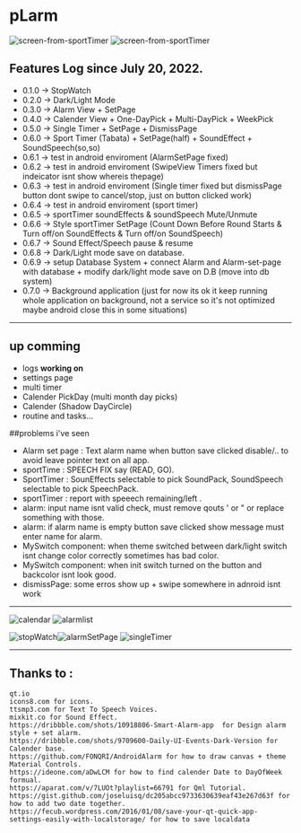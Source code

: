# pLarm

![screen-from-sportTimer](http://mewware.com/mewware/p-screenshots/v0.6.7/Screenshot%20from%202022-08-15%2003-28-39.png)
![screen-from-sportTimer](http://mewware.com/mewware/p-screenshots/v0.6.7/Screenshot%20from%202022-08-15%2003-26-39.png)

## Features Log since July 20, 2022.
 - 0.1.0 -> StopWatch
 - 0.2.0 -> Dark/Light Mode
 - 0.3.0 -> Alarm View + SetPage 
 - 0.4.0 -> Calender View + One-DayPick + Multi-DayPick + WeekPick
 - 0.5.0 -> Single Timer + SetPage + DismissPage
 - 0.6.0 -> Sport Timer (Tabata) + SetPage(half) + SoundEffect + SoundSpeech(so,so) 
 - 0.6.1 -> test in android enviroment (AlarmSetPage fixed)
 - 0.6.2 -> test in android enviroment (SwipeView Timers fixed but indeicator isnt show whereis thepage)
 - 0.6.3 -> test in android enviroment (Single timer fixed but dismissPage button dont swipe to cancel/stop, just on button clicked work)
 - 0.6.4 -> test in android enviroment (sport timer)
 - 0.6.5 -> sportTimer soundEffects & soundSpeech Mute/Unmute
 - 0.6.6 -> Style sportTimer SetPage (Count Down Before Round Starts & Turn off/on SoundEffects & Turn off/on SoundSpeech) 
 - 0.6.7 -> Sound Effect/Speech pause & resume
 - 0.6.8 -> Dark/Light mode save on database.
 - 0.6.9 -> setup Database System + connect Alarm and Alarm-set-page with database + modify dark/light mode save on D.B (move into db system)
 - 0.7.0 -> Background application (just for now its ok it keep running whole application on background, not a service so it's not optimized maybe android close this in some situations)

 
____________________________________

 ## up comming  
 -  logs <b>working on</b>
 -  settings page
 -  multi timer
 -  Calender PickDay (multi month day picks)
 -  Calender (Shadow DayCircle) 
 -  routine and tasks... 
 
 ##problems i've seen
 - Alarm set page : Text alarm name when button save clicked disable/.. to avoid leave pointer text on all app.
- sportTime : SPEECH FIX say (READ, GO).
- SportTimer : SounEffects selectable to pick SoundPack, SoundSpeech selectable to pick SpeechPack.
- sportTimer : report with speeech remaining/left .
- alarm: input name isnt valid check, must remove qouts ' or " or replace something with those.
- alarm: if alarm name is empty button save clicked show message must enter name for alarm.
- MySwitch component: when theme switched between dark/light switch isnt change color correctly sometimes has bad color.
- MySwitch component: when init switch turned on the button and backcolor isnt look good.
- dismissPage: some erros show up + swipe somewhere in adnroid isnt work
___________________________________

![calendar](http://mewware.com/mewware/p-screenshots/0.6.3/photo_6035338519251107865_y.jpeg)
![alarmlist](http://mewware.com/mewware/p-screenshots/0.6.3/photo_6035338519251107863_y.jpeg)

![stopWatch](http://mewware.com/mewware/p-screenshots/0.6.3/photo_6035338519251107861_y.jpeg)![alarmSetPage](http://mewware.com/mewware/p-screenshots/0.6.3/photo_6035338519251107864_y.jpeg)
![singleTimer](http://mewware.com/mewware/p-screenshots/0.6.3/photo_6035338519251107859_y.jpeg)



____________________________________
## Thanks to :<br/>
    qt.io
    icons8.com for icons.
    ttsmp3.com for Text To Speech Voices.
    mixkit.co for Sound Effect.
    https://dribbble.com/shots/10918806-Smart-Alarm-app  for Design alarm style + set alarm.
    https://dribbble.com/shots/9709600-Daily-UI-Events-Dark-Version for Calender base.
    https://github.com/FONQRI/AndroidAlarm for how to draw canvas + theme Material Controls.
    https://ideone.com/aDwLCM for how to find calender Date to DayOfWeek formual.
    https://aparat.com/v/7LUOt?playlist=66791 for Qml Tutorial.
    https://gist.github.com/joseluisq/dc205abcc9733630639eaf43e267d63f for how to add two date together.
    https://fecub.wordpress.com/2016/01/08/save-your-qt-quick-app-settings-easily-with-localstorage/ for how to save localdata
    
